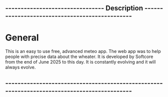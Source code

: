 ## -------------------------------- Description -----------------------------------------------

# General

This is an easy to use free, advanced meteo app.
The web app was to help people with precise data about the wheater.
It is developed by Softcore from the end of June 2025 to this day.
It is constantly evolving and it will always evolve.

## --------------------------------------------------------------------------------------------